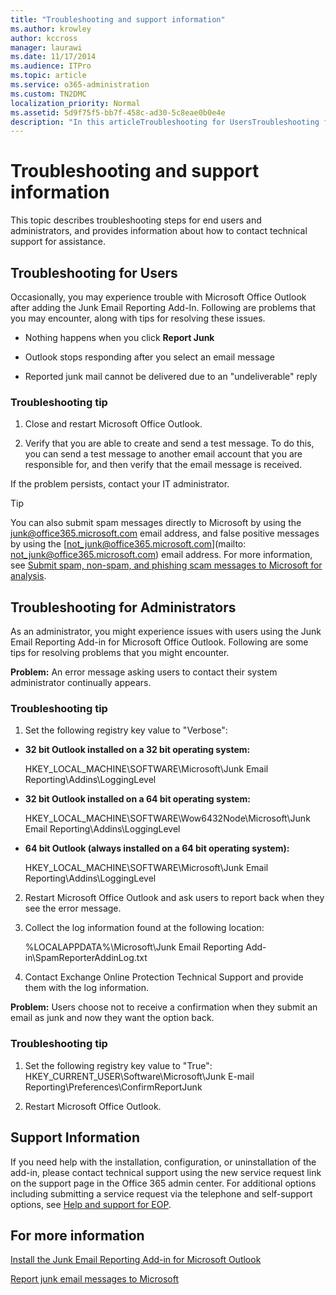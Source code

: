 ```yaml
---
title: "Troubleshooting and support information"
ms.author: krowley
author: kccross
manager: laurawi
ms.date: 11/17/2014
ms.audience: ITPro
ms.topic: article
ms.service: o365-administration
ms.custom: TN2DMC
localization_priority: Normal
ms.assetid: 5d9f75f5-bb7f-458c-ad30-5c8eae0b0e4e
description: "In this articleTroubleshooting for UsersTroubleshooting for AdministratorsSupport InformationFor more information"
---
```


# Troubleshooting and support information

This topic describes troubleshooting steps for end users and administrators, and provides information about how to contact technical support for assistance.
  
## Troubleshooting for Users
<a name="sectionSection0"> </a>

Occasionally, you may experience trouble with Microsoft Office Outlook after adding the Junk Email Reporting Add-In. Following are problems that you may encounter, along with tips for resolving these issues. 
  
- Nothing happens when you click **Report Junk**
    
- Outlook stops responding after you select an email message
    
- Reported junk mail cannot be delivered due to an "undeliverable" reply
    
### Troubleshooting tip

1. Close and restart Microsoft Office Outlook.
    
2. Verify that you are able to create and send a test message. To do this, you can send a test message to another email account that you are responsible for, and then verify that the email message is received.
    
If the problem persists, contact your IT administrator.
  
> [!TIP]
> You can also submit spam messages directly to Microsoft by using the [junk@office365.microsoft.com](mailto:junk@office365.microsoft.com) email address, and false positive messages by using the [not_junk@office365.microsoft.com](mailto: not_junk@office365.microsoft.com) email address. For more information, see [Submit spam, non-spam, and phishing scam messages to Microsoft for analysis](submit-spam-non-spam-and-phishing-scam-messages-to-microsoft-for-analysis.md). 
  
## Troubleshooting for Administrators
<a name="sectionSection1"> </a>

As an administrator, you might experience issues with users using the Junk Email Reporting Add-in for Microsoft Office Outlook. Following are some tips for resolving problems that you might encounter. 
  
 **Problem:** An error message asking users to contact their system administrator continually appears. 
  
### Troubleshooting tip

1. Set the following registry key value to "Verbose":
    
  - **32 bit Outlook installed on a 32 bit operating system:**
    
    HKEY_LOCAL_MACHINE\SOFTWARE\Microsoft\Junk Email Reporting\Addins\LoggingLevel
    
  - **32 bit Outlook installed on a 64 bit operating system:**
    
    HKEY_LOCAL_MACHINE\SOFTWARE\Wow6432Node\Microsoft\Junk Email Reporting\Addins\LoggingLevel
    
  - **64 bit Outlook (always installed on a 64 bit operating system):**
    
    HKEY_LOCAL_MACHINE\SOFTWARE\Microsoft\Junk Email Reporting\Addins\LoggingLevel
    
2. Restart Microsoft Office Outlook and ask users to report back when they see the error message.
    
3. Collect the log information found at the following location: 
    
    %LOCALAPPDATA%\Microsoft\Junk Email Reporting Add-in\SpamReporterAddinLog.txt
    
4. Contact Exchange Online Protection Technical Support and provide them with the log information. 
    
 **Problem:** Users choose not to receive a confirmation when they submit an email as junk and now they want the option back. 
  
### Troubleshooting tip

1. Set the following registry key value to "True": HKEY_CURRENT_USER\Software\Microsoft\Junk E-mail Reporting\Preferences\ConfirmReportJunk
    
2. Restart Microsoft Office Outlook.
    
## Support Information
<a name="sectionSection2"> </a>

If you need help with the installation, configuration, or uninstallation of the add-in, please contact technical support using the new service request link on the support page in the Office 365 admin center. For additional options including submitting a service request via the telephone and self-support options, see [Help and support for EOP](eop/help-and-support-for-eop.md).
  
## For more information
<a name="sectionSection3"> </a>

[Install the Junk Email Reporting Add-in for Microsoft Outlook](install-the-junk-email-reporting-add-in-for-microsoft-outlook.md)
  
[Report junk email messages to Microsoft](report-junk-email-messages-to-microsoft.md)
  

